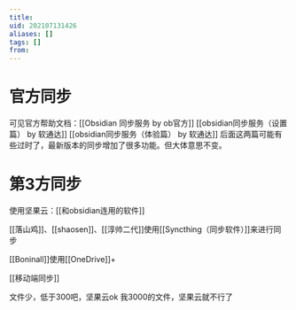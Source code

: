 ```yaml
---
title: 
uid: 202107131426
aliases: []
tags: []
from: 
---
```

# 官方同步
可见官方帮助文档：[[Obsidian 同步服务 by ob官方]]
[[obsidian同步服务（设置篇） by 软通达]]
[[obsidian同步服务（体验篇） by 软通达]]
后面这两篇可能有些过时了，最新版本的同步增加了很多功能。但大体意思不变。

# 第3方同步
使用坚果云：[[和obsidian连用的软件]]

[[落山鸡]]、[[shaosen]]、[[淳帅二代]]使用[[Syncthing（同步软件）]]来进行同步

[[Boninall]]使用[[OneDrive]]+

[[移动端同步]]

文件少，低于300吧，坚果云ok
我3000的文件，坚果云就不行了